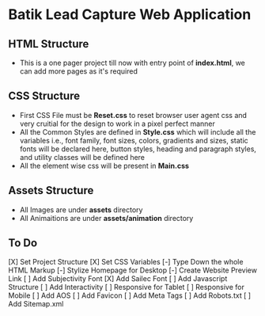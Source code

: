 # Batik Lead Capture Web Application

## HTML Structure

- This is a one pager project till now with entry point of **index.html**, we can add more pages as it's required

## CSS Structure

- First CSS File must be **Reset.css** to reset browser user agent css and very cruitial for the design to work in a pixel perfect manner
- All the Common Styles are defined in **Style.css** which will include all the variables i.e., font family, font sizes, colors, gradients and sizes, static fonts will be declared here, button styles, heading and paragraph styles, and utility classes will be defined here
- All the element wise css will be present in **Main.css**

## Assets Structure  

- All Images are under **assets** directory
- All Animaitions are under **assets/animation** directory

## To Do

[X] Set Project Structure
[X] Set CSS Variables
[-] Type Down the whole HTML Markup
[-] Stylize Homepage for Desktop
[-] Create Website Preview Link
[ ] Add Subjectivity Font
[X] Add Sailec Font
[ ] Add Javascript Structure
[ ] Add Interactivity
[ ] Responsive for Tablet
[ ] Responsive for Mobile
[ ] Add AOS
[ ] Add Favicon
[ ] Add Meta Tags
[ ] Add Robots.txt
[ ] Add Sitemap.xml
